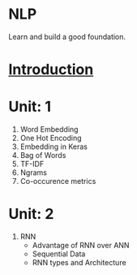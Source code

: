 # NLP
Learn and build a good foundation.

# [Introduction](introduction.md)

# Unit: 1

1. Word Embedding
2. One Hot Encoding 
3. Embedding in Keras
4. Bag of Words
5. TF-IDF 
6. Ngrams
7. Co-occurence metrics

# Unit: 2

1. RNN
    * Advantage of RNN over ANN
    * Sequential Data
    * RNN types and Architecture

